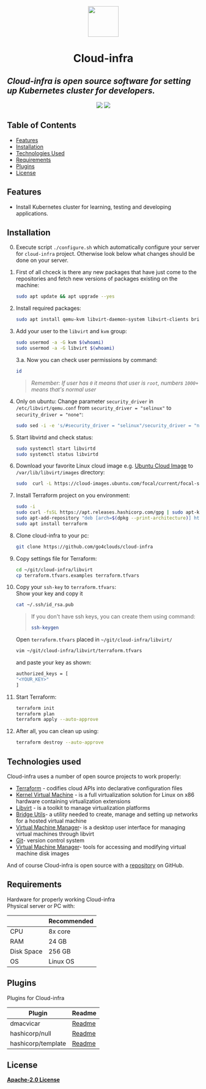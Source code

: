 <p align="center">
  <img src="https://avatars.githubusercontent.com/u/100899821?s=200&v=4"
  width="80" height="80" />
</p>

# <p align="center"> Cloud-infra</p>
## _**Cloud-infra** is open source software for setting up Kubernetes cluster for developers._

[comment]: # (Short text that can be added in future)

<div align="center"> <img src="https://img.shields.io/badge/terraform-%235835CC.svg?style=for-the-badge&logo=terraform&logoColor=white">

<img src="https://img.shields.io/badge/kubernetes-%23326ce5.svg?style=for-the-badge&logo=kubernetes&logoColor=white">
 </div>

## Table of Contents

* [Features](#features)
* [Installation](#installation)
* [Technologies Used](#technologies-used)
* [Requirements](#requirements)
* [Plugins](#plugins)
* [License](#license)

## Features

- Install Kubernetes cluster for learning, testing and developing applications. 

## Installation

0. Execute script `./configure.sh` which automatically configure your server for `cloud-infra` project. Otherwise look below what changes should be done on your server.

1. First of all chceck is there any new packages that have just come to the repositories and fetch new versions of packages existing on the machine:
    ```sh
    sudo apt update && apt upgrade --yes
    ```
2. Install required packages:
    ```sh
    sudo apt install qemu-kvm libvirt-daemon-system libvirt-clients bridge-utils virt-manager git-core libguestfs-tools jq
    ```
3. Add your user to the `libvirt` and `kvm` group:
    ```sh
    sudo usermod -a -G kvm $(whoami)
    sudo usermod -a -G libvirt $(whoami)
    ```
    3.a. Now you can check user permissions by command:
    ```sh
    id
    ```
   >_Remember: If user has `0` it means that user is `root`, numbers `1000+` means that's normal user_

4. Only on ubuntu: Change parameter `security_driver` in `/etc/libvirt/qemu.conf` from `security_driver = "selinux"` to `security_driver = "none"`:
    ```sh
    sudo sed -i -e 's/#security_driver = "selinux"/security_driver = "none"/g' /etc/libvirt/qemu.conf
    ```
5. Start libvirtd and check status:
    ```sh
    sudo systemctl start libvirtd
    sudo systemctl status libvirtd
    ```

6. Download your favorite Linux cloud image e.g. [Ubuntu Cloud Image][UbCi] to `/var/lib/libvirt/images` directory:
    ```sh
    sudo  curl -L https://cloud-images.ubuntu.com/focal/current/focal-server-cloudimg-amd64.img --output /var/lib/libvirt/images/focal-server-cloudimg-amd64.img
    ```
    
7.  Install Terraform project on you environment:
    ```sh
    sudo -i
    sudo curl -fsSL https://apt.releases.hashicorp.com/gpg | sudo apt-key add -
    sudo apt-add-repository "deb [arch=$(dpkg --print-architecture)] https://apt.releases.hashicorp.com $(lsb_release -cs) main"
    sudo apt install terraform
    ```
8.  Clone cloud-infra to your pc:
     ```sh
    git clone https://github.com/go4clouds/cloud-infra
    ```
9.  Copy settings file for Terraform:
     ```sh
    cd ~/git/cloud-infra/libvirt
    cp terraform.tfvars.examples terraform.tfvars
    ```  
10. Copy your `ssh-key` to `terraform.tfvars`:  
    Show your key and copy it
    ```sh
    cat ~/.ssh/id_rsa.pub
    ```
    >If you don't have ssh keys, you can create them using command:
    >```sh
    >ssh-keygen
    >```
    Open `terraform.tfvars` placed in `~/git/cloud-infra/libvirt/`

    ```sh
    vim ~/git/cloud-infra/libvirt/terraform.tfvars
    ```
    and paste your key as shown:

    ```sh
    authorized_keys = [
    "<YOUR_KEY>"
    ]
    ```

11. Start Terraform:
    ```sh
    terraform init
    terraform plan
    terraform apply --auto-approve
    ```
12. After all, you can clean up using:
    ```sh
    terraform destroy --auto-approve
    ```
    
## Technologies used

Cloud-infra uses a number of open source projects to work properly:

- [Terraform][TF] - codifies cloud APIs into declarative configuration files
- [Kernel Virtual Machine][KVM] - is a full virtualization solution for Linux on x86 hardware containing virtualization extensions
- [Libvirt][LV] - is a toolkit to manage virtualization platforms
- [Bridge Utils][BU]- a utility needed to create, manage and setting up networks for a hosted virtual machine
- [Virtual Machine Manager][VMM]-  is a desktop user interface for managing virtual machines through libvirt
- [Git][GIT]- version control system
- [Virtual Machine Manager][LGFS]-  tools for accessing and modifying virtual machine disk images

And of course Cloud-infra is open source with a [repository][repo] on GitHub.

## Requirements

Hardware for properly working Cloud-infra  
Physical server or PC with:

|  | Recommended |
| ------ | ------ |
| CPU | 8x core|
| RAM | 24 GB |
| Disk Space |  256 GB |
| OS | Linux OS |

## Plugins

Plugins for Cloud-infra  

|Plugin  | Readme |
| ------ | ------ |
| dmacvicar | [Readme][dma]|
| hashicorp/null | [Readme][null] |
| hashicorp/template |  [Readme][tmpl] |

## License

**[Apache-2.0 License][License]**

[//]: # (These are reference links used in the body)

   [UbCi]: <https://cloud-images.ubuntu.com/>
   [TF]: <https://www.terraform.io>
   [KVM]: <https://phoenixnap.com/kb/ubuntu-install-kvm>
   [repo]: <https://github.com/go4clouds/cloud-infra>
   [LV]: <https://libvirt.org>
   [BU]: <https://www.linuxfromscratch.org/blfs/view/cvs/basicnet/bridge-utils.html>
   [VMM]: <https://virt-manager.org>
   [GIT]: <https://git-scm.com/about>
   [LGFS]: <https://libguestfs.org>
   [License]: <https://github.com/go4clouds/cloud-infra/blob/main/LICENSE>

   [dma]: <https://registry.terraform.io/providers/dmacvicar/libvirt/latest/docs>
   [null]: <https://registry.terraform.io/providers/hashicorp/null/latest/docs>
   [tmpl]: <https://registry.terraform.io/providers/hashicorp/template/latest/docs>
